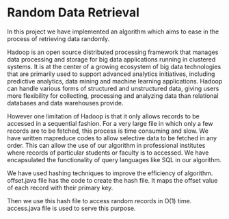 # Random Data Retrieval

In this project we have implemented an algorithm which aims to ease in the process of retrieving data randomly.

Hadoop is an open source distributed processing framework that manages data processing and storage for big data applications running in clustered systems. It is at the center of a growing ecosystem of big data technologies that are primarily used to support advanced analytics initiatives, including predictive analytics, data mining and machine learning applications. Hadoop can handle various forms of structured and unstructured data, giving users more flexibility for collecting, processing and analyzing data than relational databases and data warehouses provide.

However one limitation of Hadoop is that it only allows records to be accessed in a sequential fashion. For a very large file in which only a few records are to be fetched, this process is time consuming and slow. We have written mapreduce codes to allow selective data to be fetched in any order. This can allow the use of our algorithm in professional institutes where records of particular students or faculty is to accessed. We have encapsulated the functionality of query languages like SQL in our algorithm. 

We have used hashing techniques to improve the efficiency of algorithm. 
offset.java file has the code to create the hash file. It maps the offset value of each record with their primary key. 

Then we use this hash file to access random records in O(1) time. 
access.java file is used to serve this purpose.
